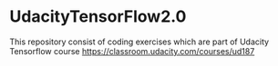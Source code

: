 # UdacityTensorFlow2.0
This repository consist of coding exercises which are part of Udacity Tensorflow course https://classroom.udacity.com/courses/ud187
